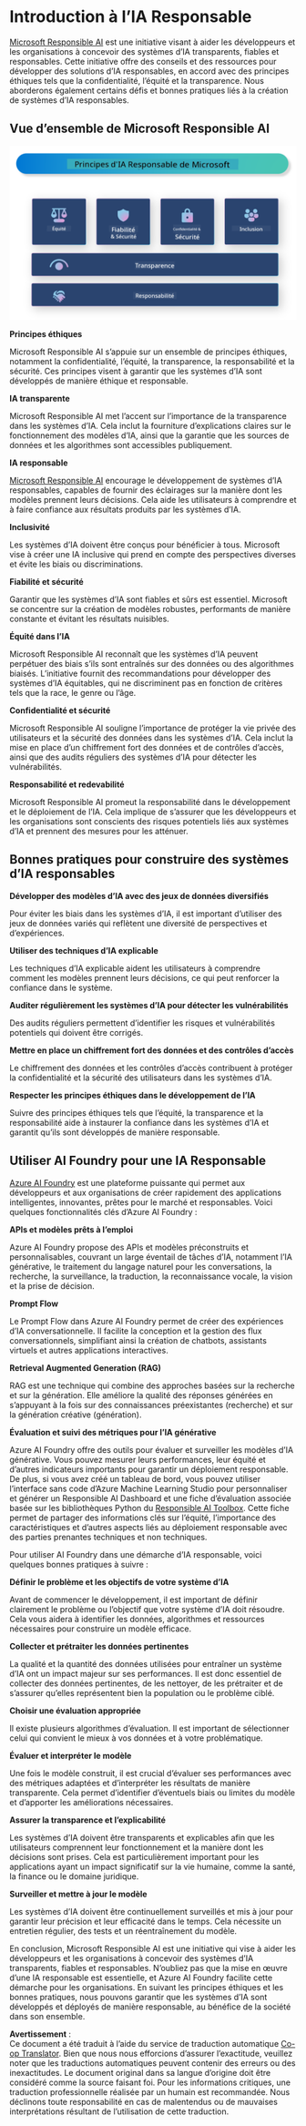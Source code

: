 <!--
CO_OP_TRANSLATOR_METADATA:
{
  "original_hash": "805b96b20152936d8f4c587d90d6e06e",
  "translation_date": "2025-07-16T22:46:29+00:00",
  "source_file": "md/01.Introduction/05/ResponsibleAI.md",
  "language_code": "fr"
}
-->
# **Introduction à l’IA Responsable**

[Microsoft Responsible AI](https://www.microsoft.com/ai/responsible-ai?WT.mc_id=aiml-138114-kinfeylo) est une initiative visant à aider les développeurs et les organisations à concevoir des systèmes d’IA transparents, fiables et responsables. Cette initiative offre des conseils et des ressources pour développer des solutions d’IA responsables, en accord avec des principes éthiques tels que la confidentialité, l’équité et la transparence. Nous aborderons également certains défis et bonnes pratiques liés à la création de systèmes d’IA responsables.

## Vue d’ensemble de Microsoft Responsible AI

![RAIPrinciples](../../../../../translated_images/RAIPrinciples.bf9c9bc6ca160d336830630939a5130a22b3f9e1f633773562f83fed08a50520.fr.png)

**Principes éthiques**

Microsoft Responsible AI s’appuie sur un ensemble de principes éthiques, notamment la confidentialité, l’équité, la transparence, la responsabilité et la sécurité. Ces principes visent à garantir que les systèmes d’IA sont développés de manière éthique et responsable.

**IA transparente**

Microsoft Responsible AI met l’accent sur l’importance de la transparence dans les systèmes d’IA. Cela inclut la fourniture d’explications claires sur le fonctionnement des modèles d’IA, ainsi que la garantie que les sources de données et les algorithmes sont accessibles publiquement.

**IA responsable**

[Microsoft Responsible AI](https://www.microsoft.com/ai/responsible-ai?WT.mc_id=aiml-138114-kinfeylo) encourage le développement de systèmes d’IA responsables, capables de fournir des éclairages sur la manière dont les modèles prennent leurs décisions. Cela aide les utilisateurs à comprendre et à faire confiance aux résultats produits par les systèmes d’IA.

**Inclusivité**

Les systèmes d’IA doivent être conçus pour bénéficier à tous. Microsoft vise à créer une IA inclusive qui prend en compte des perspectives diverses et évite les biais ou discriminations.

**Fiabilité et sécurité**

Garantir que les systèmes d’IA sont fiables et sûrs est essentiel. Microsoft se concentre sur la création de modèles robustes, performants de manière constante et évitant les résultats nuisibles.

**Équité dans l’IA**

Microsoft Responsible AI reconnaît que les systèmes d’IA peuvent perpétuer des biais s’ils sont entraînés sur des données ou des algorithmes biaisés. L’initiative fournit des recommandations pour développer des systèmes d’IA équitables, qui ne discriminent pas en fonction de critères tels que la race, le genre ou l’âge.

**Confidentialité et sécurité**

Microsoft Responsible AI souligne l’importance de protéger la vie privée des utilisateurs et la sécurité des données dans les systèmes d’IA. Cela inclut la mise en place d’un chiffrement fort des données et de contrôles d’accès, ainsi que des audits réguliers des systèmes d’IA pour détecter les vulnérabilités.

**Responsabilité et redevabilité**

Microsoft Responsible AI promeut la responsabilité dans le développement et le déploiement de l’IA. Cela implique de s’assurer que les développeurs et les organisations sont conscients des risques potentiels liés aux systèmes d’IA et prennent des mesures pour les atténuer.

## Bonnes pratiques pour construire des systèmes d’IA responsables

**Développer des modèles d’IA avec des jeux de données diversifiés**

Pour éviter les biais dans les systèmes d’IA, il est important d’utiliser des jeux de données variés qui reflètent une diversité de perspectives et d’expériences.

**Utiliser des techniques d’IA explicable**

Les techniques d’IA explicable aident les utilisateurs à comprendre comment les modèles prennent leurs décisions, ce qui peut renforcer la confiance dans le système.

**Auditer régulièrement les systèmes d’IA pour détecter les vulnérabilités**

Des audits réguliers permettent d’identifier les risques et vulnérabilités potentiels qui doivent être corrigés.

**Mettre en place un chiffrement fort des données et des contrôles d’accès**

Le chiffrement des données et les contrôles d’accès contribuent à protéger la confidentialité et la sécurité des utilisateurs dans les systèmes d’IA.

**Respecter les principes éthiques dans le développement de l’IA**

Suivre des principes éthiques tels que l’équité, la transparence et la responsabilité aide à instaurer la confiance dans les systèmes d’IA et garantit qu’ils sont développés de manière responsable.

## Utiliser AI Foundry pour une IA Responsable

[Azure AI Foundry](https://ai.azure.com?WT.mc_id=aiml-138114-kinfeylo) est une plateforme puissante qui permet aux développeurs et aux organisations de créer rapidement des applications intelligentes, innovantes, prêtes pour le marché et responsables. Voici quelques fonctionnalités clés d’Azure AI Foundry :

**APIs et modèles prêts à l’emploi**

Azure AI Foundry propose des APIs et modèles préconstruits et personnalisables, couvrant un large éventail de tâches d’IA, notamment l’IA générative, le traitement du langage naturel pour les conversations, la recherche, la surveillance, la traduction, la reconnaissance vocale, la vision et la prise de décision.

**Prompt Flow**

Le Prompt Flow dans Azure AI Foundry permet de créer des expériences d’IA conversationnelle. Il facilite la conception et la gestion des flux conversationnels, simplifiant ainsi la création de chatbots, assistants virtuels et autres applications interactives.

**Retrieval Augmented Generation (RAG)**

RAG est une technique qui combine des approches basées sur la recherche et sur la génération. Elle améliore la qualité des réponses générées en s’appuyant à la fois sur des connaissances préexistantes (recherche) et sur la génération créative (génération).

**Évaluation et suivi des métriques pour l’IA générative**

Azure AI Foundry offre des outils pour évaluer et surveiller les modèles d’IA générative. Vous pouvez mesurer leurs performances, leur équité et d’autres indicateurs importants pour garantir un déploiement responsable. De plus, si vous avez créé un tableau de bord, vous pouvez utiliser l’interface sans code d’Azure Machine Learning Studio pour personnaliser et générer un Responsible AI Dashboard et une fiche d’évaluation associée basée sur les bibliothèques Python du [Responsible AI Toolbox](https://responsibleaitoolbox.ai/?WT.mc_id=aiml-138114-kinfeylo). Cette fiche permet de partager des informations clés sur l’équité, l’importance des caractéristiques et d’autres aspects liés au déploiement responsable avec des parties prenantes techniques et non techniques.

Pour utiliser AI Foundry dans une démarche d’IA responsable, voici quelques bonnes pratiques à suivre :

**Définir le problème et les objectifs de votre système d’IA**

Avant de commencer le développement, il est important de définir clairement le problème ou l’objectif que votre système d’IA doit résoudre. Cela vous aidera à identifier les données, algorithmes et ressources nécessaires pour construire un modèle efficace.

**Collecter et prétraiter les données pertinentes**

La qualité et la quantité des données utilisées pour entraîner un système d’IA ont un impact majeur sur ses performances. Il est donc essentiel de collecter des données pertinentes, de les nettoyer, de les prétraiter et de s’assurer qu’elles représentent bien la population ou le problème ciblé.

**Choisir une évaluation appropriée**

Il existe plusieurs algorithmes d’évaluation. Il est important de sélectionner celui qui convient le mieux à vos données et à votre problématique.

**Évaluer et interpréter le modèle**

Une fois le modèle construit, il est crucial d’évaluer ses performances avec des métriques adaptées et d’interpréter les résultats de manière transparente. Cela permet d’identifier d’éventuels biais ou limites du modèle et d’apporter les améliorations nécessaires.

**Assurer la transparence et l’explicabilité**

Les systèmes d’IA doivent être transparents et explicables afin que les utilisateurs comprennent leur fonctionnement et la manière dont les décisions sont prises. Cela est particulièrement important pour les applications ayant un impact significatif sur la vie humaine, comme la santé, la finance ou le domaine juridique.

**Surveiller et mettre à jour le modèle**

Les systèmes d’IA doivent être continuellement surveillés et mis à jour pour garantir leur précision et leur efficacité dans le temps. Cela nécessite un entretien régulier, des tests et un réentraînement du modèle.

En conclusion, Microsoft Responsible AI est une initiative qui vise à aider les développeurs et les organisations à concevoir des systèmes d’IA transparents, fiables et responsables. N’oubliez pas que la mise en œuvre d’une IA responsable est essentielle, et Azure AI Foundry facilite cette démarche pour les organisations. En suivant les principes éthiques et les bonnes pratiques, nous pouvons garantir que les systèmes d’IA sont développés et déployés de manière responsable, au bénéfice de la société dans son ensemble.

**Avertissement** :  
Ce document a été traduit à l’aide du service de traduction automatique [Co-op Translator](https://github.com/Azure/co-op-translator). Bien que nous nous efforcions d’assurer l’exactitude, veuillez noter que les traductions automatiques peuvent contenir des erreurs ou des inexactitudes. Le document original dans sa langue d’origine doit être considéré comme la source faisant foi. Pour les informations critiques, une traduction professionnelle réalisée par un humain est recommandée. Nous déclinons toute responsabilité en cas de malentendus ou de mauvaises interprétations résultant de l’utilisation de cette traduction.